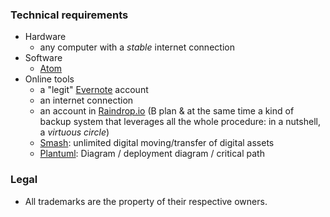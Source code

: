 ### Technical requirements

* Hardware
     - any computer with a _stable_ internet connection
* Software
     - [Atom](https://atom.io/)
* Online tools
     - a "legit" [Evernote](https://evernote.com/) account
     - an internet connection
     - an account in [Raindrop.io](https://raindrop.io) (B plan & at the same time a kind of backup system that leverages all the whole procedure: in a nutshell, a _virtuous circle_)
     - [Smash](https://www.fromsmash.com/): unlimited digital moving/transfer of digital assets
     - [Plantuml](http://www.plantuml.com/plantuml/uml/):  Diagram / deployment diagram / critical path 
     
### Legal

* All trademarks are the property of their respective owners.
